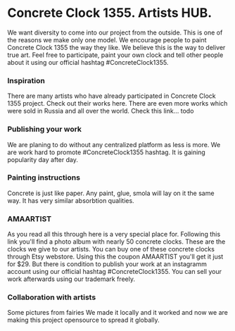 # Concrete Clock 1355. Artists HUB.

We want diversity to come into our project from the outside. This is one of the reasons we make only one model. We encourage people to paint Concrete Clock 1355 the way they like. We believe this is the way to deliver true art. Feel free to participate, paint your own clock and tell other people about it using our official hashtag #ConcreteClock1355.

### Inspiration
There are many artists who have already participated in Concrete Clock 1355 project. Check out their works here. There are even more works which were sold in Russia and all over the world. Check this link... todo

### Publishing your work
We are planing to do without any centralized platform as less is more. We are work hard to promote #ConcreteClock1355 hashtag. It is gaining popularity day after day. 
 
### Painting instructions
Concrete is just like paper. Any paint, glue, smola will lay on it the same way. It has very similar absorbtion qualities. 

### AMAARTIST
As you read all this through here is a very special place for. Following this link you'll find a photo album with nearly 50 concrete clocks. These are the clocks we give to our artists. You can buy one of these concrete clocks through Etsy webstore. Using this the coupon AMAARTIST you'll get it just for $29. But there is condition to publish your work at an instagramm account using our official hashtag #ConcreteClock1355. You can sell your work afterwards using our trademark freely. 

### Collaboration with artists
Some pictures from fairies
We made it locally and it worked and now we are making this project opensource to spread it globally. 